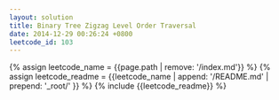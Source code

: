 ```yaml
---
layout: solution
title: Binary Tree Zigzag Level Order Traversal
date: 2014-12-29 00:26:24 +0800
leetcode_id: 103
---
```

{% assign leetcode_name = {{page.path | remove: '/index.md'}}  %}
{% assign leetcode_readme = {{leetcode_name | append: '/README.md' | prepend: '_root/' }}  %}
{% include {{leetcode_readme}} %}
